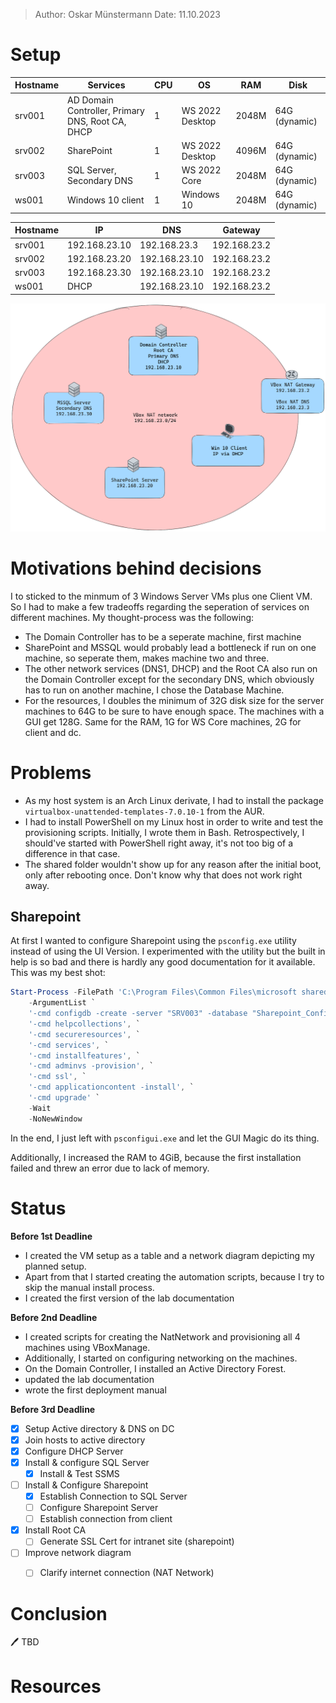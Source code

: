 > Author: Oskar Münstermann
> Date: 11.10.2023
> 

# Setup

| Hostname | Services                                         | CPU | OS              | RAM   | Disk          |
|----------|--------------------------------------------------|-----|-----------------|-------|---------------|
| srv001   | AD Domain Controller, Primary DNS, Root CA, DHCP | 1   | WS 2022 Desktop | 2048M | 64G (dynamic) |
| srv002   | SharePoint                                       | 1   | WS 2022 Desktop | 4096M | 64G (dynamic) |
| srv003   | SQL Server, Secondary DNS                        | 1   | WS 2022 Core    | 2048M | 64G (dynamic) |
| ws001    | Windows 10 client                                | 1   | Windows 10      | 2048M | 64G (dynamic) |

| Hostname | IP            | DNS           | Gateway      |
|----------|---------------|---------------|--------------|
| srv001   | 192.168.23.10 | 192.168.23.3  | 192.168.23.2 |
| srv002   | 192.168.23.20 | 192.168.23.10 | 192.168.23.2 |
| srv003   | 192.168.23.30 | 192.168.23.10 | 192.168.23.2 |
| ws001    | DHCP          | 192.168.23.10 | 192.168.23.2 |

![Network](./network.png)

# Motivations behind decisions

I to sticked to the minmum of 3 Windows Server VMs plus one Client VM. So I had to make a few tradeoffs regarding the seperation of services on different machines. My thought-process was the following:

- The Domain Controller has to be a seperate machine, first machine
- SharePoint and MSSQL would probably lead a bottleneck if run on one machine, so seperate them, makes machine two and three.
- The other network services (DNS1, DHCP) and the Root CA also run on the Domain Controller except for the secondary DNS, which obviously has to run on another machine, I chose the Database Machine.
- For the resources, I doubles the minimum of 32G disk size for the server machines to 64G to be sure to have enough space. The machines with a GUI get 128G. Same for the RAM, 1G for WS Core machines, 2G for client and dc.
  
# Problems

- As my host system is an Arch Linux derivate, I had to install the package `virtualbox-unattended-templates-7.0.10-1` from the AUR.
- I had to install PowerShell on my Linux host in order to write and test the provisioning scripts. Initially, I wrote them in Bash. Retrospectively, I should've started with PowerShell right away, it's not too big of a difference in that case.
- The shared folder wouldn't show up for any reason after the initial boot, only after rebooting once. Don't know why that does not work right away.

## Sharepoint

At first I wanted to configure Sharepoint using the `psconfig.exe` utility instead of using the UI Version. I experimented with the utility but the built in help is so bad and there is hardly any good documentation for it available. This was my best shot:
```ps1
Start-Process -FilePath 'C:\Program Files\Common Files\microsoft shared\Web Server Extensions\16\BIN\psconfig.exe' `
    -ArgumentList `
    '-cmd configdb -create -server "SRV003" -database "Sharepoint_Config" -dbuser "WS2-2324-oskar\oskar" -dbpassword "123456" -user "WS2-2324-oskar\oskar" -password "123456" -passphrase "Password123!" -localserverrole "Single-Server Farm"', `
    '-cmd helpcollections', `
    '-cmd secureresources', `
    '-cmd services', `
    '-cmd installfeatures', `
    '-cmd adminvs -provision', `
    '-cmd ssl', `
    '-cmd applicationcontent -install', `
    '-cmd upgrade' `
    -Wait
    -NoNewWindow
```
In the end, I just left with `psconfigui.exe` and let the GUI Magic do its thing.

Additionally, I increased the RAM to 4GiB, because the first installation failed and threw an error due to lack of memory.

# Status

**Before 1st Deadline**

- I created the VM setup as a table and a network diagram depicting my planned setup.
- Apart from that I started creating the automation scripts, because I try to skip the manual install process. 
- I created the first version of the lab documentation

**Before 2nd Deadline**

- I created scripts for creating the NatNetwork and provisioning all 4 machines using VBoxManage.
- Additionally, I started on configuring networking on the machines.
- On the Domain Controller, I installed an Active Directory Forest.
- updated the lab documentation
- wrote the first deployment manual

**Before 3rd Deadline**

- [x] Setup Active directory & DNS on DC
- [x] Join hosts to active directory
- [x] Configure DHCP Server
- [x] Install & configure SQL Server
  - [x] Install & Test SSMS
- [ ] Install & Configure Sharepoint
  - [x] Establish Connection to SQL Server
  - [ ] Configure Sharepoint Server
  - [ ] Establish connection from client
- [x] Install Root CA
  - [ ] Generate SSL Cert for intranet site (sharepoint)
- [ ] Improve network diagram
  - [ ] Clarify internet connection (NAT Network)


# Conclusion

<aside>
🖊️ TBD
</aside>

# Resources